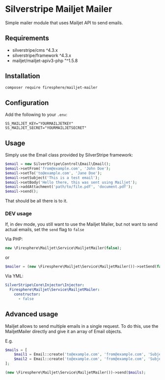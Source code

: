 # Silverstripe Mailjet Mailer 

Simple mailer module that uses Mailjet API to send emails.

## Requirements

* silverstripe/cms ^4.3.x
* silverstripe/framework ^4.3.x
* mailjet/mailjet-apiv3-php "^1.5.8

## Installation

```bash
composer require firesphere/mailjet-mailer
```

## Configuration

Add the following to your `.env`:

```dotenv
SS_MAILJET_KEY="YOURMAILJETKEY"
SS_MAILJET_SECRET="YOURMAILJETSECRET"
```

## Usage

Simply use the Email class provided by SilverStripe framework:

```php
$email = new SilverStripe\Control\Email\Email();
$email->setFrom('from@example.com', 'John Doe');
$email->setTo('to@example.com', 'Jane Doe');
$email->setSubject('This is a test email');
$email->setBody('Hello there, this was sent using Mailjet');
$email->addAttachment('path/to/file.pdf', 'document.pdf');
$email->send();
```

That should be all there is to it.

### DEV usage

If, in dev mode, you still want to use the Mailjet Mailer, but
not want to send actual emails, set the `send` flag to `false`

Via PHP:
```php
new \Firesphere\Mailjet\Service\MailjetMailer(false);
```
or
```php
$mailer = (new \Firesphere\Mailjet\Service\MailjetMailer())->setSend(false);
```

Via YML:
```yaml
SilverStripe\Core\Injector\Injector:
  Firesphere\Mailjet\Service\MailjetMailer:
    constructor:
      - false
```

## Advanced usage

Mailjet allows to send multiple emails in a single request.
To do this, use the MailjetMailer directly and give it an array of Email objects.

E.g.

```php
$mails = [
    $mail1 = Email::create('to@example.com', 'from@example.com', 'Subject', 'Body'); // 
    $mail2 = Email::create('to@example.com', 'from@example.com', 'Subject', 'Body'); // 
];

(new \Firesphere\Mailjet\Service\MailjetMailer())->send($mails);
```

